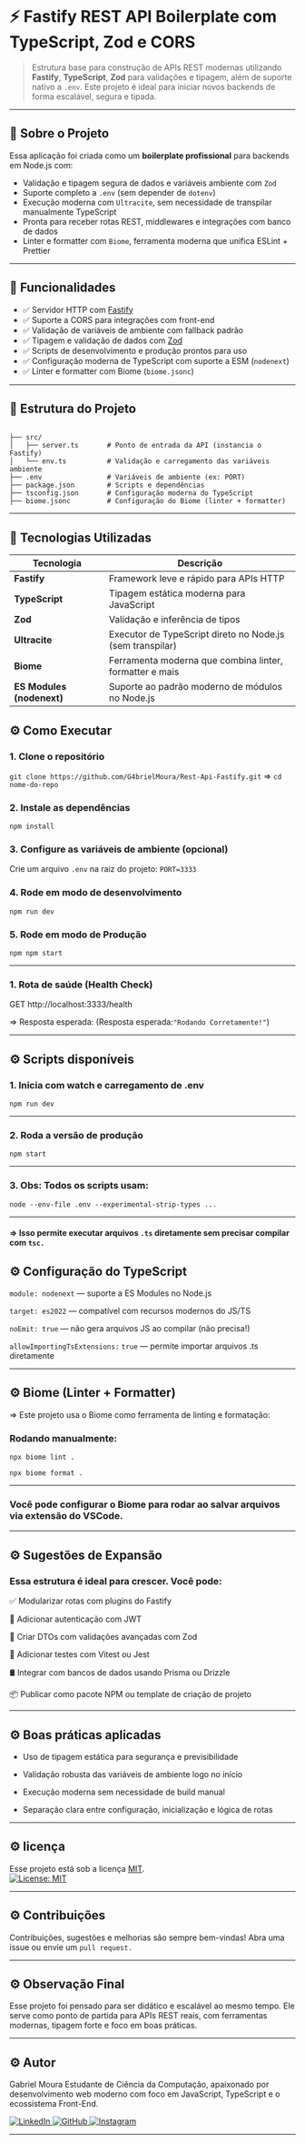 # ⚡ Fastify REST API Boilerplate com TypeScript, Zod e CORS

> Estrutura base para construção de APIs REST modernas utilizando **Fastify**, **TypeScript**, **Zod** para validações e tipagem, além de suporte nativo a `.env`. Este projeto é ideal para iniciar novos backends de forma escalável, segura e tipada.

---

## 📌 Sobre o Projeto

Essa aplicação foi criada como um **boilerplate profissional** para backends em Node.js com:

- Validação e tipagem segura de dados e variáveis ambiente com `Zod`
- Suporte completo a `.env` (sem depender de `dotenv`)
- Execução moderna com `Ultracite`, sem necessidade de transpilar manualmente TypeScript
- Pronta para receber rotas REST, middlewares e integrações com banco de dados
- Linter e formatter com `Biome`, ferramenta moderna que unifica ESLint + Prettier

---

## 🧠 Funcionalidades

- ✅ Servidor HTTP com [Fastify](https://fastify.dev/)
- ✅ Suporte a CORS para integrações com front-end
- ✅ Validação de variáveis de ambiente com fallback padrão
- ✅ Tipagem e validação de dados com [Zod](https://zod.dev/)
- ✅ Scripts de desenvolvimento e produção prontos para uso
- ✅ Configuração moderna de TypeScript com suporte a ESM (`nodenext`)
- ✅ Linter e formatter com Biome (`biome.jsonc`)

---

## 📁 Estrutura do Projeto

```

├── src/
│   ├── server.ts       # Ponto de entrada da API (instancia o Fastify)
│   └── env.ts          # Validação e carregamento das variáveis ambiente
├── .env                # Variáveis de ambiente (ex: PORT)
├── package.json        # Scripts e dependências
├── tsconfig.json       # Configuração moderna do TypeScript
├── biome.jsonc         # Configuração do Biome (linter + formatter)
```

---

## 🚀 Tecnologias Utilizadas

| Tecnologia                 | Descrição                                                                |
|----------------------------|---------------------------------------------------------------------------|
| **Fastify**                | Framework leve e rápido para APIs HTTP                                    |
| **TypeScript**             | Tipagem estática moderna para JavaScript                                  |
| **Zod**                    | Validação e inferência de tipos                                           |
| **Ultracite**              | Executor de TypeScript direto no Node.js (sem transpilar)                 |
| **Biome**                  | Ferramenta moderna que combina linter, formatter e mais                   |
| **ES Modules (nodenext)**  | Suporte ao padrão moderno de módulos no Node.js                           |



## ⚙️ Como Executar

### 1. Clone o repositório
`git clone https://github.com/G4brielMoura/Rest-Api-Fastify.git` =>
`cd nome-do-repo`

### 2. Instale as dependências
`npm install`

### 3. Configure as variáveis de ambiente (opcional)
Crie um arquivo `.env` na raiz do projeto:
`PORT=3333`

### 4. Rode em modo de desenvolvimento
`npm run dev`

### 5. Rode em modo de Produção
`npm npm start`


---



### 1. Rota de saúde (Health Check)
GET http://localhost:3333/health

=> Resposta esperada: (Resposta esperada:`"Rodando Corretamente!"`)

---

## ⚙️  Scripts disponíveis

### 1. Inicia com watch e carregamento de .env
`npm run dev`
   
---
### 2. Roda a versão de produção
`npm start`     

---

### 3. Obs: Todos os scripts usam:

`node --env-file .env --experimental-strip-types ...`

---
#### => Isso permite executar arquivos `.ts` diretamente sem precisar compilar com `tsc.`


## ⚙️  Configuração do TypeScript

`module: nodenext` — suporte a ES Modules no Node.js

`target: es2022` — compatível com recursos modernos do JS/TS

`noEmit: true` — não gera arquivos JS ao compilar (não precisa!)

`allowImportingTsExtensions:` `true` — permite importar arquivos .ts diretamente

---
## ⚙️  Biome (Linter + Formatter)
=> Este projeto usa o Biome como ferramenta de linting e formatação:

### Rodando manualmente:

`npx biome lint .`

`npx biome format .`

---

### Você pode configurar o Biome para rodar ao salvar arquivos via extensão do VSCode.

---

## ⚙️ Sugestões de Expansão

### Essa estrutura é ideal para crescer. Você pode:

✅ Modularizar rotas com plugins do Fastify

🔐 Adicionar autenticação com JWT

🧾 Criar DTOs com validações avançadas com Zod

🧪 Adicionar testes com Vitest ou Jest

🛢 Integrar com bancos de dados usando Prisma ou Drizzle

📦 Publicar como pacote NPM ou template de criação de projeto

---

## ⚙️ Boas práticas aplicadas

- Uso de tipagem estática para segurança e previsibilidade

- Validação robusta das variáveis de ambiente logo no início

- Execução moderna sem necessidade de build manual

- Separação clara entre configuração, inicialização e lógica de rotas

---

## ⚙️ licença


Esse projeto está sob a licença [MIT](./LICENSE).  
<a href="./LICENSE">
  <img alt="License: MIT" src="https://img.shields.io/badge/license-MIT-brightgreen.svg" />
</a>

---

## ⚙️ Contribuições

Contribuições, sugestões e melhorias são sempre bem-vindas!
Abra uma issue ou envie um `pull request.`

---

## ⚙️ Observação Final

Esse projeto foi pensado para ser didático e escalável ao mesmo tempo. Ele serve como ponto de partida para APIs REST reais, com ferramentas modernas, tipagem forte e foco em boas práticas.

---

## ⚙️ Autor

Gabriel Moura
Estudante de Ciência da Computação, apaixonado por desenvolvimento web moderno com foco em JavaScript, TypeScript e o ecossistema Front-End.

<p align="left">
  <a href="https://www.linkedin.com/in/gabrielmouradev/" target="_blank">
    <img src="https://img.shields.io/badge/LinkedIn-0A66C2?style=for-the-badge&logo=linkedin&logoColor=white" alt="LinkedIn">
  </a>
  <a href="https://github.com/G4brielMoura" target="_blank">
    <img src="https://img.shields.io/badge/GitHub-181717?style=for-the-badge&logo=github&logoColor=white" alt="GitHub">
  </a>
  <a href="https://www.instagram.com/gabrielmouradev/" target="_blank">
    <img src="https://img.shields.io/badge/Instagram-E4405F?style=for-the-badge&logo=instagram&logoColor=white" alt="Instagram">
  </a>
</p>

---














